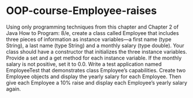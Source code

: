 # OOP-course-Employee-raises
Using only programming techniques from this chapter and Chapter 2 of Java How to Program: 8/e, create a class called Employee that includes three pieces of information as instance variables—a first name (type String), a last name (type String) and a monthly salary (type double). Your class should have a constructor that initializes the three instance variables. Provide a set and a get method for each instance variable. If the monthly salary is not positive, set it to 0.0. Write a test application named EmployeeTest that demonstrates class Employee’s capabilities. Create two Employee objects and display the yearly salary for each Employee. Then give each Employee a 10% raise and display each Employee’s yearly salary again.
